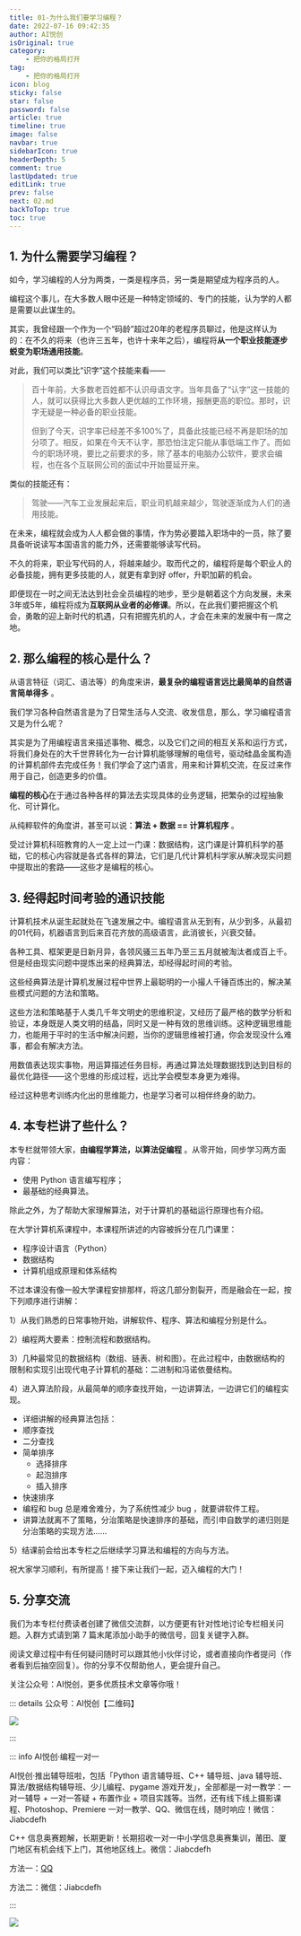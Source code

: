 ```yaml
---
title: 01-为什么我们要学习编程？
date: 2022-07-16 09:42:35
author: AI悦创
isOriginal: true
category: 
    - 把你的格局打开
tag:
    - 把你的格局打开
icon: blog
sticky: false
star: false
password: false
article: true
timeline: true
image: false
navbar: true
sidebarIcon: true
headerDepth: 5
comment: true
lastUpdated: true
editLink: true
prev: false
next: 02.md
backToTop: true
toc: true
---
```


## 1. 为什么需要学习编程？

如今，学习编程的人分为两类，一类是程序员，另一类是期望成为程序员的人。

编程这个事儿，在大多数人眼中还是一种特定领域的、专门的技能，认为学的人都是需要以此谋生的。

其实，我曾经跟一个作为一个“码龄”超过20年的老程序员聊过，他是这样认为的：在不久的将来（也许三五年，也许十来年之后），编程将**从一个职业技能逐步蜕变为职场通用技能**。

对此，我们可以类比“识字”这个技能来看——

> 百十年前，大多数老百姓都不认识母语文字。当年具备了“认字”这一技能的人，就可以获得比大多数人更优越的工作环境，报酬更高的职位。那时，识字无疑是一种必备的职业技能。
>
> 但到了今天，识字率已经差不多100%了，具备此技能已经不再是职场的加分项了。相反，如果在今天不认字，那恐怕注定只能从事低端工作了。而如今的职场环境，要比之前要求的多，除了基本的电脑办公软件，要求会编程，也在各个互联网公司的面试中开始蔓延开来。

类似的技能还有：

> 驾驶——汽车工业发展起来后，职业司机越来越少，驾驶逐渐成为人们的通用技能。

在未来，编程就会成为人人都会做的事情，作为势必要踏入职场中的一员，除了要具备听说读写本国语言的能力外，还需要能够读写代码。

不久的将来，职业写代码的人，将越来越少。取而代之的，编程将是每个职业人的必备技能，拥有更多技能的人，就更有拿到好 offer，升职加薪的机会。

即便现在一时之间无法达到社会全员编程的地步，至少是朝着这个方向发展，未来3年或5年，编程将成为**互联网从业者的必修课**。所以，在此我们要把握这个机会，勇敢的迎上新时代的机遇，只有把握先机的人，才会在未来的发展中有一席之地。



## 2. 那么编程的核心是什么？

从语言特征（词汇、语法等）的角度来讲，**最复杂的编程语言远比最简单的自然语言简单得多** 。

我们学习各种自然语言是为了日常生活与人交流、收发信息，那么，学习编程语言又是为什么呢？

其实是为了用编程语言来描述事物、概念，以及它们之间的相互关系和运行方式，将我们身处在的大千世界转化为一台计算机能够理解的电信号，驱动硅晶金属构造的计算机部件去完成任务！我们学会了这门语言，用来和计算机交流，在反过来作用于自己，创造更多的价值。

**编程的核心**在于通过各种各样的算法去实现具体的业务逻辑，把繁杂的过程抽象化、可计算化。

从纯粹软件的角度讲，甚至可以说：**算法 + 数据 == 计算机程序** 。

受过计算机科班教育的人一定上过一门课：数据结构，这门课是计算机科学的基础，它的核心内容就是各式各样的算法，它们是几代计算机科学家从解决现实问题中提取出的套路——这些才是编程的核心。



## 3. 经得起时间考验的通识技能

计算机技术从诞生起就处在飞速发展之中。编程语言从无到有，从少到多，从最初的01代码，机器语言到后来百花齐放的高级语言，此消彼长，兴衰交替。

各种工具、框架更是日新月异，各领风骚三五年乃至三五月就被淘汰者成百上千。但是经由现实问题中提炼出来的经典算法，却经得起时间的考验。

这些经典算法是计算机发展过程中世界上最聪明的一小撮人千锤百炼出的，解决某些模式问题的方法和策略。

这些方法和策略基于人类几千年文明史的思维积淀，又经历了最严格的数学分析和验证，本身既是人类文明的结晶，同时又是一种有效的思维训练。这种逻辑思维能力，也能用于平时的生活中解决问题，当你的逻辑思维被打通，你会发现没什么难事，都会有解决方法。

用数值表达现实事物，用运算描述任务目标，再通过算法处理数据找到达到目标的最优化路径——这个思维的形成过程，远比学会模型本身更为难得。

经过这种思考训练内化出的思维能力，也是学习者可以相伴终身的助力。



## 4. 本专栏讲了些什么？

本专栏就带领大家，**由编程学算法，以算法促编程** 。从零开始，同步学习两方面内容：

- 使用 Python 语言编写程序；
- 最基础的经典算法。

除此之外，为了帮助大家理解算法，对于计算机的基础运行原理也有介绍。

在大学计算机系课程中，本课程所讲述的内容被拆分在几门课里：

- 程序设计语言（Python）
- 数据结构
- 计算机组成原理和体系结构

不过本课没有像一般大学课程安排那样，将这几部分割裂开，而是融会在一起，按下列顺序进行讲解：

1）从我们熟悉的日常事物开始，讲解软件、程序、算法和编程分别是什么。

2）编程两大要素：控制流程和数据结构。

3）几种最常见的数据结构（数组、链表、树和图）。在此过程中，由数据结构的限制和实现引出现代电子计算机的基础：二进制和冯诺依曼结构。

4）进入算法阶段，从最简单的顺序查找开始，一边讲算法，一边讲它们的编程实现。

- 详细讲解的经典算法包括：
- 顺序查找
- 二分查找
- 简单排序
    - 选择排序
    - 起泡排序
    - 插入排序
- 快速排序
- 编程和 bug 总是难舍难分，为了系统性减少 bug ，就要讲软件工程。
- 讲算法就离不了策略，分治策略是快速排序的基础，而引申自数学的递归则是分治策略的实现方法……

5）结课前会给出本专栏之后继续学习算法和编程的方向与方法。

祝大家学习顺利，有所提高！接下来让我们一起，迈入编程的大门！



## 5. 分享交流

我们为本专栏付费读者创建了微信交流群，以方便更有针对性地讨论专栏相关问题。入群方式请到第 7 篇末尾添加小助手的微信号，回复关键字入群。

阅读文章过程中有任何疑问随时可以跟其他小伙伴讨论，或者直接向作者提问（作者看到后抽空回复）。你的分享不仅帮助他人，更会提升自己。

关注公众号：AI悦创，更多优质技术文章等你哦！

::: details 公众号：AI悦创【二维码】

![](/gzh.jpg)

:::

::: info AI悦创·编程一对一

AI悦创·推出辅导班啦，包括「Python 语言辅导班、C++ 辅导班、java 辅导班、算法/数据结构辅导班、少儿编程、pygame 游戏开发」，全部都是一对一教学：一对一辅导 + 一对一答疑 + 布置作业 + 项目实践等。当然，还有线下线上摄影课程、Photoshop、Premiere 一对一教学、QQ、微信在线，随时响应！微信：Jiabcdefh

C++ 信息奥赛题解，长期更新！长期招收一对一中小学信息奥赛集训，莆田、厦门地区有机会线下上门，其他地区线上。微信：Jiabcdefh

方法一：[QQ](http://wpa.qq.com/msgrd?v=3&uin=1432803776&site=qq&menu=yes)

方法二：微信：Jiabcdefh

:::

![](/zsxq.jpg)



